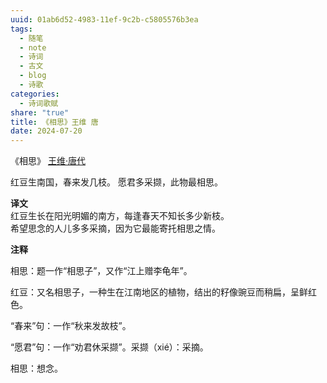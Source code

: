 ```yaml
---
uuid: 01ab6d52-4983-11ef-9c2b-c5805576b3ea
tags:
  - 随笔
  - note
  - 诗词
  - 古文
  - blog
  - 诗歌
categories:
  - 诗词歌赋
share: "true"
title: 《相思》王维 唐
date: 2024-07-20
---
```


《相思》
[王维·唐代](2%20Aera/人物/古代/王维·唐代.md)

红豆生南国，春来发几枝。
愿君多采撷，此物最相思。

**译文**  
红豆生长在阳光明媚的南方，每逢春天不知长多少新枝。  
希望思念的人儿多多采摘，因为它最能寄托相思之情。

**注释**

相思：题一作“相思子”，又作“江上赠李龟年”。

红豆：又名相思子，一种生在江南地区的植物，结出的籽像豌豆而稍扁，呈鲜红色。

“春来”句：一作“秋来发故枝”。

“愿君”句：一作“劝君休采撷”。采撷（xié）：采摘。

相思：想念。
